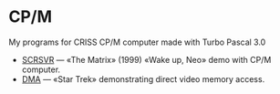 # CP/M
My programs for CRISS CP/M computer made with Turbo Pascal 3.0

- [SCRSVR](https://github.com/teterkin/cp-m/tree/main/SCRSVR) — «The Matrix» (1999) «Wake up, Neo» demo with CP/M computer.
- [DMA](https://github.com/teterkin/cp-m/tree/main/DMA)    — «Star Trek» demonstrating direct video memory access.
